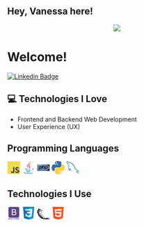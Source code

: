 ## Hey, Vanessa here!

<div align="center">
<img src="https://github.com/VanessaPaixao-Cortes/VanessaPaixao-Cortes/assets/9844312/8fa80c4c-c1b9-4b63-801b-a1a5a8be5afd" width="700px" />
</div>


<h1>Welcome!</h1> 

[![Linkedin Badge](https://img.shields.io/badge/-VanessaPaixaoCortes-blue?style=flat-square&logo=Linkedin&logoColor=white&link=https://www.linkedin.com/in/vanessapaixaocortes)](https://www.linkedin.com/in/vanessapaixaocortes/)

## :computer: Technologies I Love
* Frontend and Backend Web Development
* User Experience (UX)


## Programming Languages
 <img src = 'https://github.com/VanessaPaixao-Cortes/VanessaPaixao-Cortes/blob/main/images/js.svg' width='30'/>  <img src = 'https://github.com/VanessaPaixao-Cortes/VanessaPaixao-Cortes/blob/main/images/java.svg' width='30'/> <img src = 'https://github.com/VanessaPaixao-Cortes/VanessaPaixao-Cortes/blob/main/images/php.svg' width='30'/> <img src = 'https://github.com/VanessaPaixao-Cortes/VanessaPaixao-Cortes/blob/main/images/python2.png' width='30'/> <img src = 'https://github.com/VanessaPaixao-Cortes/VanessaPaixao-Cortes/blob/main/images/sql.svg' width='30'/>
 
 ## Technologies I Use
 <img src = 'https://github.com/VanessaPaixao-Cortes/VanessaPaixao-Cortes/blob/main/images/bootstrap.svg' width='30'/>  <img src = 'https://github.com/VanessaPaixao-Cortes/VanessaPaixao-Cortes/blob/main/images/css.svg' width='30'/> <img src = 'https://github.com/VanessaPaixao-Cortes/VanessaPaixao-Cortes/blob/main/images/flask.png' width='30'/> <img src = 'https://github.com/VanessaPaixao-Cortes/VanessaPaixao-Cortes/blob/main/images/html.svg' width='30'/>

<!--
**VanessaPaixao-Cortes/VanessaPaixao-Cortes** is a ✨ _special_ ✨ repository because its `README.md` (this file) appears on your GitHub profile.

Here are some ideas to get you started:

- 🔭 I’m currently working on ...
- 🌱 I’m currently learning ...
- 👯 I’m looking to collaborate on ...
- 🤔 I’m looking for help with ...
- 💬 Ask me about ...
- 📫 How to reach me: ...
- 😄 Pronouns: ...
- ⚡ Fun fact: ...



<span align="center">

##  Hellooo Helloo World! 👋 

</span>


<div align="center">
<img src="https://desblogada.files.wordpress.com/2021/05/kaka-cordovil-java-developer-2.gif" width="700px" />
</div>


<p align="center">
  Heey! So good to see you here. <br>I'm Kaká, the great <strong>problem solver</strong>! <br> I am a <strong>developer</strong> also, and I'm doing my master in <strong>Computer Engineer</strong>.<br />
<strong>Start to developing </strong>bring me<strong> life and dreams </strong>about who <strong>I want to be</strong> and what <strong>I want to do</strong>.

</p>

<p align="center">
  I'm an <strong>Icamiaba</strong> in tech!<br />
</p>

<p align="center">
  💼 Skills: <strong>Overcome obstacles with a big smile.</strong>
</p>

<p align="center">
  👩‍💻  Stack: <strong>Backend Java, Frontend JavaScript, HTML, CSS and React.</strong>
</p>

<p align="center">
  🚀  Learning: <strong>Java, C++, JavaScript, PHP, Typescript, React, Webflux, Go, SASS, UI, UX.</strong>
</p>

<p align="center">
  💌 Text me: ⤵️
</p>

<p align="center">
  <a href="https://www.instagram.com/error418.code/" alt="Instagram">
  <img src="https://img.shields.io/badge/-Instagram-DF0174?style=for-the-badge&logo=instagram&logoColor=white&link=https://www.instagram.com/keidsondesigner/"/></a>
  
  <a href="https://www.linkedin.com/in/kakacordovil/" alt="Linkedin">
  <img src="https://img.shields.io/badge/-Linkedin-0e76a8?style=for-the-badge&logo=Linkedin&logoColor=white&link=https://www.linkedin.com/in/keidsonroby/" /></a>
</p>  
<p align="center">
  <a href="https://www.buymeacoffee.com/kakacordovil" target="_blank"><img src="https://cdn.buymeacoffee.com/buttons/v2/default-yellow.png" alt="Buy Me A Coffee" height="60px" width="217px" ></a>
</p>

## 💻 Technologies & Tools

<p align="center">
  
 <img src="https://img.shields.io/badge/-JAVA-CB3837?style=flat-square&logo=java&logoColor=white" height="25"/>
 <img src="https://img.shields.io/badge/-.NET-181717?style=flat-square&logo=dotnet" height="25"/>
 <img src="https://img.shields.io/badge/-javascript-%23F7DF1E?style=flat-square&logo=javascript&logoColor=black" height="25"/>
 <img src="https://img.shields.io/badge/typescript%20-%23007ACC.svg?&style=for-the-badge&logo=typescript&logoColor=white" height="25"/> 
 <img src="https://img.shields.io/badge/react%20-%2320232a.svg?&style=for-the-badge&logo=react&logoColor=%2361DAFB" height="25"/>
 <img src="https://img.shields.io/badge/bootstrap%20-%23563D7C.svg?&style=for-the-badge&logo=bootstrap&logoColor=white" height="25"/>
 <img src="https://img.shields.io/badge/-npm-CB3837?style=flat-square&logo=npm" height="25"/>
 <img src="https://img.shields.io/badge/-GitHub-181717?style=flat-square&logo=github" height="25"/>
 <img src="https://img.shields.io/badge/-Blazor-4B088A?style=flat-square&logo=blazor" height="25"/>


</p>

## ⭐ GitHub Stats

<p align = "center">
  <img src = "https://github-readme-stats.vercel.app/api?username=kakacordovil&show_icons=true&theme=tokyonight&line_height=27">
  <img src = "https://github-readme-stats.vercel.app/api/top-langs/?username=kakacordovil&hide=css,html&theme=tokyonight">
</p>


<div align="center">
<h2>Let's code!!!</h2>
<img src="https://media.giphy.com/media/LmNwrBhejkK9EFP504/giphy.gif" width="400px" />
</div>



<!--
**kakacordovil/kakacordovil** is a ✨ _special_ ✨ repository because its `README.md` (this file) appears on your GitHub profile.

Here are some ideas to get you started:

- 🔭 I’m currently working on ...
- 🌱 I’m currently learning ...
- 👯 I’m looking to collaborate on ...
- 🤔 I’m looking for help with ...
- 💬 Ask me about ...
- 📫 How to reach me: ...
- 😄 Pronouns: ...
- ⚡ Fun fact: ...
-->




